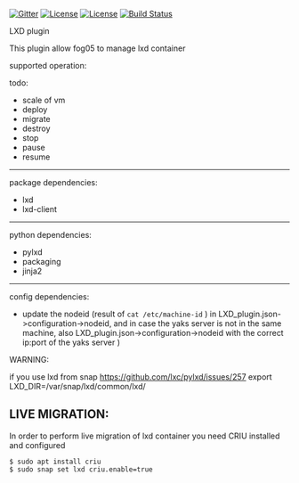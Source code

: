<!-- # Copyright (c) 2014,2018 ADLINK Technology Inc.
#
# See the NOTICE file(s) distributed with this work for additional
# information regarding copyright ownership.
#
# This program and the accompanying materials are made available under the
# terms of the Eclipse Public License 2.0 which is available at
# http://www.eclipse.org/legal/epl-2.0, or the Apache License, Version 2.0
# which is available at https://www.apache.org/licenses/LICENSE-2.0.
#
# SPDX-License-Identifier: EPL-2.0 OR Apache-2.0
#
# Contributors: Gabriele Baldoni, ADLINK Technology Inc. - Base plugins set -->



[![Gitter](https://badges.gitter.im/atolab/fog05.svg)](https://gitter.im/atolab/fog05?utm_source=badge&utm_medium=badge&utm_campaign=pr-badge)
[![License](https://img.shields.io/badge/License-EPL%202.0-blue)](https://choosealicense.com/licenses/epl-2.0/)
[![License](https://img.shields.io/badge/License-Apache%202.0-blue.svg)](https://opensource.org/licenses/Apache-2.0)
[![Build Status](https://travis-ci.com/eclipse-fog05/plugin-fdu-lxd.svg?branch=master)](https://travis-ci.com/eclipse-fog05/plugin-fdu-lxd)

LXD plugin

This plugin allow fog05 to manage lxd container

supported operation:


todo:

- scale of vm
- deploy
- migrate
- destroy
- stop
- pause
- resume

---
package dependencies:

- lxd
- lxd-client
---

python dependencies:

- pylxd
- packaging
- jinja2


---

config dependencies:

- update the nodeid (result of `cat /etc/machine-id` ) in LXD_plugin.json->configuration->nodeid, and in case the yaks server is not in the same machine, also LXD_plugin.json->configuration->nodeid with the correct ip:port of the yaks server )

WARNING:

if you use lxd from snap
https://github.com/lxc/pylxd/issues/257
export LXD_DIR=/var/snap/lxd/common/lxd/



## LIVE MIGRATION:
In order to perform live migration of lxd container you need CRIU installed and configured

    $ sudo apt install criu
    $ sudo snap set lxd criu.enable=true

